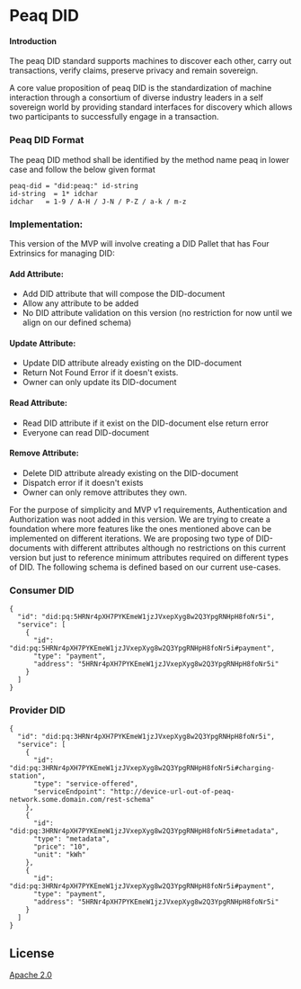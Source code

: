 
# Peaq DID

#### Introduction
The peaq DID standard supports machines to discover each other, carry out transactions, verify claims, preserve privacy and  remain sovereign.

A core value proposition of peaq DID is the standardization of machine interaction through a consortium of diverse industry leaders in a self sovereign world by providing standard interfaces for discovery which allows two participants to successfully engage in a transaction.

### Peaq DID Format
The peaq DID method shall be identified by the method name peaq in lower case and follow the below given format

```
peaq-did = "did:peaq:" id-string 
id-string  = 1* idchar
idchar   = 1-9 / A-H / J-N / P-Z / a-k / m-z 
```

### Implementation:
This version of the MVP will involve creating a DID Pallet that has Four Extrinsics for managing DID:

#### Add Attribute:
* Add DID attribute that will compose the DID-document
* Allow any attribute to be added 
* No DID attribute validation on this version (no restriction for now until we align on our defined schema)

#### Update Attribute:
* Update DID attribute already existing on the DID-document
* Return Not Found Error if it doesn't exists.
* Owner can only update its DID-document

#### Read Attribute:
* Read DID attribute if it exist on the DID-document else return error
* Everyone can read DID-document

#### Remove Attribute:
* Delete DID attribute already existing on the DID-document
* Dispatch error if it doesn't exists
* Owner can only remove attributes they own.

For the purpose of simplicity and MVP v1 requirements, Authentication and Authorization was noot added in this version. We are trying to create a foundation where more features like the ones mentioned above can be implemented on different iterations. We are proposing two type of DID-documents with different attributes although no restrictions on this current version but just to reference minimum attributes required on different types of DID. The following schema is defined based on our current use-cases.

### Consumer DID
```
{
  "id": "did:pq:5HRNr4pXH7PYKEmeW1jzJVxepXyg8w2Q3YpgRNHpH8foNr5i",
  "service": [
    {
      "id": "did:pq:5HRNr4pXH7PYKEmeW1jzJVxepXyg8w2Q3YpgRNHpH8foNr5i#payment",
      "type": "payment",
      "address": "5HRNr4pXH7PYKEmeW1jzJVxepXyg8w2Q3YpgRNHpH8foNr5i"
    }
  ]
}
```

### Provider DID

```
{
  "id": "did:pq:3HRNr4pXH7PYKEmeW1jzJVxepXyg8w2Q3YpgRNHpH8foNr5i",
  "service": [
    {
      "id": "did:pq:3HRNr4pXH7PYKEmeW1jzJVxepXyg8w2Q3YpgRNHpH8foNr5i#charging-station",
      "type": "service-offered",
      "serviceEndpoint": "http://device-url-out-of-peaq-network.some.domain.com/rest-schema"
    },
    {
      "id": "did:pq:3HRNr4pXH7PYKEmeW1jzJVxepXyg8w2Q3YpgRNHpH8foNr5i#metadata",
      "type": "metadata",
      "price": "10",
      "unit": "kWh"
    },
    {
      "id": "did:pq:3HRNr4pXH7PYKEmeW1jzJVxepXyg8w2Q3YpgRNHpH8foNr5i#payment",
      "type": "payment",
      "address": "5HRNr4pXH7PYKEmeW1jzJVxepXyg8w2Q3YpgRNHpH8foNr5i"
    }
  ]
}
```



## License

[Apache 2.0](https://choosealicense.com/licenses/apache-2.0/)

